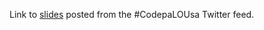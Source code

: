 Link to [slides](http://www.slideshare.net/DocOnDev/velocity-is-not-the-goal-code-palousa) posted from the #CodepaLOUsa Twitter feed.
